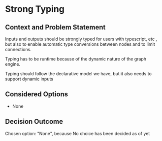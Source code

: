 # Strong Typing

## Context and Problem Statement

Inputs and outputs should be strongly typed for users with typescript, etc , but also to enable automatic type conversions between nodes and to limit connections.

Typing has to be runtime because of the dynamic nature of the graph engine.

Typing should follow the declarative model we have, but it also needs to support dynamic inputs

## Considered Options

- None

## Decision Outcome

Chosen option: "None", because No choice has been decided as of yet
